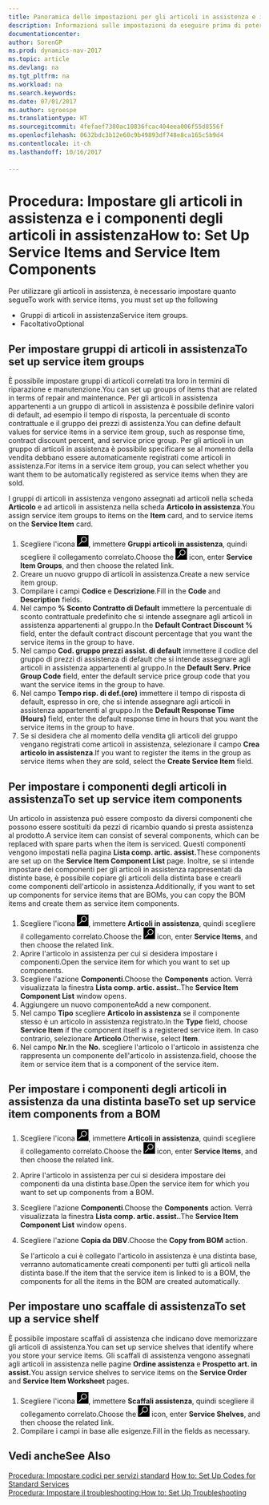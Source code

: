 ```yaml
---
title: Panoramica delle impostazioni per gli articoli in assistenza e i componenti degli articoli in assistenza
description: Informazioni sulle impostazioni da eseguire prima di poter utilizzare gli articoli di assistenza, inclusi i valori di default, ad esempio il tempo di risposta, la percentuale di sconto contrattuale e il gruppo dei prezzi di assistenza.
documentationcenter: 
author: SorenGP
ms.prod: dynamics-nav-2017
ms.topic: article
ms.devlang: na
ms.tgt_pltfrm: na
ms.workload: na
ms.search.keywords: 
ms.date: 07/01/2017
ms.author: sgroespe
ms.translationtype: HT
ms.sourcegitcommit: 4fefaef7380ac10836fcac404eea006f55d8556f
ms.openlocfilehash: 0632bdc3b12e60c9b49893df748e8ca165c5b9d4
ms.contentlocale: it-ch
ms.lasthandoff: 10/16/2017

---
```

# <a name="how-to-set-up-service-items-and-service-item-components"></a><span data-ttu-id="77441-103">Procedura: Impostare gli articoli in assistenza e i componenti degli articoli in assistenza</span><span class="sxs-lookup"><span data-stu-id="77441-103">How to: Set Up Service Items and Service Item Components</span></span>
<span data-ttu-id="77441-104">Per utilizzare gli articoli in assistenza, è necessario impostare quanto segue</span><span class="sxs-lookup"><span data-stu-id="77441-104">To work with service items, you must set up the following</span></span>

* <span data-ttu-id="77441-105">Gruppi di articoli in assistenza</span><span class="sxs-lookup"><span data-stu-id="77441-105">Service item groups.</span></span> 
* <span data-ttu-id="77441-106">Facoltativo</span><span class="sxs-lookup"><span data-stu-id="77441-106">Optional</span></span>

## <a name="to-set-up-service-item-groups"></a><span data-ttu-id="77441-107">Per impostare gruppi di articoli in assistenza</span><span class="sxs-lookup"><span data-stu-id="77441-107">To set up service item groups</span></span>
<span data-ttu-id="77441-108">È possibile impostare gruppi di articoli correlati tra loro in termini di riparazione e manutenzione.</span><span class="sxs-lookup"><span data-stu-id="77441-108">You can set up groups of items that are related in terms of repair and maintenance.</span></span> <span data-ttu-id="77441-109">Per gli articoli in assistenza appartenenti a un gruppo di articoli in assistenza è possibile definire valori di default, ad esempio il tempo di risposta, la percentuale di sconto contrattuale e il gruppo dei prezzi di assistenza.</span><span class="sxs-lookup"><span data-stu-id="77441-109">You can define default values for service items in a service item group, such as response time, contract discount percent, and service price group.</span></span> <span data-ttu-id="77441-110">Per gli articoli in un gruppo di articoli in assistenza è possibile specificare se al momento della vendita debbano essere automaticamente registrati come articoli in assistenza.</span><span class="sxs-lookup"><span data-stu-id="77441-110">For items in a service item group, you can select whether you want them to be automatically registered as service items when they are sold.</span></span>  
  
<span data-ttu-id="77441-111">I gruppi di articoli in assistenza vengono assegnati ad articoli nella scheda **Articolo** e ad articoli in assistenza nella scheda **Articolo in assistenza**.</span><span class="sxs-lookup"><span data-stu-id="77441-111">You assign service item groups to items on the **Item** card, and to service items on the **Service Item** card.</span></span>  
  
1. <span data-ttu-id="77441-112">Scegliere l'icona ![Cerca pagina o report](media/ui-search/search_small.png "icona Cerca pagina o report"), immettere **Gruppi articoli in assistenza**, quindi scegliere il collegamento correlato.</span><span class="sxs-lookup"><span data-stu-id="77441-112">Choose the ![Search for Page or Report](media/ui-search/search_small.png "Search for Page or Report icon") icon, enter **Service Item Groups**, and then choose the related link.</span></span>  
2. <span data-ttu-id="77441-113">Creare un nuovo gruppo di articoli in assistenza.</span><span class="sxs-lookup"><span data-stu-id="77441-113">Create a new service item group.</span></span>  
3. <span data-ttu-id="77441-114">Compilare i campi **Codice** e **Descrizione**.</span><span class="sxs-lookup"><span data-stu-id="77441-114">Fill in the **Code** and **Description** fields.</span></span>  
4. <span data-ttu-id="77441-115">Nel campo **% Sconto Contratto di Default** immettere la percentuale di sconto contrattuale predefinito che si intende assegnare agli articoli in assistenza appartenenti al gruppo.</span><span class="sxs-lookup"><span data-stu-id="77441-115">In the **Default Contract Discount %** field, enter the default contract discount percentage that you want the service items in the group to have.</span></span>  
5. <span data-ttu-id="77441-116">Nel campo **Cod. gruppo prezzi assist. di default** immettere il codice del gruppo di prezzi di assistenza di default che si intende assegnare agli articoli in assistenza appartenenti al gruppo.</span><span class="sxs-lookup"><span data-stu-id="77441-116">In the **Default Serv. Price Group Code** field, enter the default service price group code that you want the service items in the group to have.</span></span>  
6. <span data-ttu-id="77441-117">Nel campo **Tempo risp. di def.(ore)** immettere il tempo di risposta di default, espresso in ore, che si intende assegnare agli articoli in assistenza appartenenti al gruppo.</span><span class="sxs-lookup"><span data-stu-id="77441-117">In the **Default Response Time (Hours)** field, enter the default response time in hours that you want the service items in the group to have.</span></span>  
7. <span data-ttu-id="77441-118">Se si desidera che al momento della vendita gli articoli del gruppo vengano registrati come articoli in assistenza, selezionare il campo **Crea articolo in assistenza**.</span><span class="sxs-lookup"><span data-stu-id="77441-118">If you want to register the items in the group as service items when they are sold, select the **Create Service Item** field.</span></span>  

## <a name="to-set-up-service-item-components"></a><span data-ttu-id="77441-119">Per impostare i componenti degli articoli in assistenza</span><span class="sxs-lookup"><span data-stu-id="77441-119">To set up service item components</span></span>
<span data-ttu-id="77441-120">Un articolo in assistenza può essere composto da diversi componenti che possono essere sostituiti da pezzi di ricambio quando si presta assistenza al prodotto.</span><span class="sxs-lookup"><span data-stu-id="77441-120">A service item can consist of several components, which can be replaced with spare parts when the item is serviced.</span></span> <span data-ttu-id="77441-121">Questi componenti vengono impostati nella pagina **Lista comp. artic. assist.**</span><span class="sxs-lookup"><span data-stu-id="77441-121">These components are set up on the **Service Item Component List** page.</span></span> <span data-ttu-id="77441-122">Inoltre, se si intende impostare dei componenti per gli articoli in assistenza rappresentati da distinte base, è possibile copiare gli articoli della distinta base e crearli come componenti dell'articolo in assistenza.</span><span class="sxs-lookup"><span data-stu-id="77441-122">Additionally, if you want to set up components for service items that are BOMs, you can copy the BOM items and create them as service item components.</span></span> 
  
1. <span data-ttu-id="77441-123">Scegliere l'icona ![Cerca pagina o report](media/ui-search/search_small.png "icona Cerca pagina o report"), immettere **Articoli in assistenza**, quindi scegliere il collegamento correlato.</span><span class="sxs-lookup"><span data-stu-id="77441-123">Choose the ![Search for Page or Report](media/ui-search/search_small.png "Search for Page or Report icon") icon, enter **Service Items**, and then choose the related link.</span></span> 
2. <span data-ttu-id="77441-124">Aprire l'articolo in assistenza per cui si desidera impostare i componenti.</span><span class="sxs-lookup"><span data-stu-id="77441-124">Open the service item for which you want to set up components.</span></span>  
3. <span data-ttu-id="77441-125">Scegliere l'azione **Componenti**.</span><span class="sxs-lookup"><span data-stu-id="77441-125">Choose the **Components** action.</span></span> <span data-ttu-id="77441-126">Verrà visualizzata la finestra **Lista comp. artic. assist.**.</span><span class="sxs-lookup"><span data-stu-id="77441-126">The **Service Item Component List** window opens.</span></span>  
4. <span data-ttu-id="77441-127">Aggiungere un nuovo componente</span><span class="sxs-lookup"><span data-stu-id="77441-127">Add a new component.</span></span>  
5. <span data-ttu-id="77441-128">Nel campo **Tipo** scegliere **Articolo in assistenza** se il componente stesso è un articolo in assistenza registrato.</span><span class="sxs-lookup"><span data-stu-id="77441-128">In the **Type** field, choose **Service Item** if the component itself is a registered service item.</span></span> <span data-ttu-id="77441-129">In caso contrario, selezionare **Articolo**.</span><span class="sxs-lookup"><span data-stu-id="77441-129">Otherwise, select **Item**.</span></span>  
6. <span data-ttu-id="77441-130">Nel campo **Nr.**</span><span class="sxs-lookup"><span data-stu-id="77441-130">In the **No.**</span></span> <span data-ttu-id="77441-131">scegliere l'articolo o l'articolo in assistenza che rappresenta un componente dell'articolo in assistenza.</span><span class="sxs-lookup"><span data-stu-id="77441-131">field, choose the item or service item that is a component of the service item.</span></span>  

## <a name="to-set-up-service-item-components-from-a-bom"></a><span data-ttu-id="77441-132">Per impostare i componenti degli articoli in assistenza da una distinta base</span><span class="sxs-lookup"><span data-stu-id="77441-132">To set up service item components from a BOM</span></span>
1.  <span data-ttu-id="77441-133">Scegliere l'icona ![Cerca pagina o report](media/ui-search/search_small.png "icona Cerca pagina o report"), immettere **Articoli in assistenza**, quindi scegliere il collegamento correlato.</span><span class="sxs-lookup"><span data-stu-id="77441-133">Choose the ![Search for Page or Report](media/ui-search/search_small.png "Search for Page or Report icon") icon, enter **Service Items**, and then choose the related link.</span></span>  
2. <span data-ttu-id="77441-134">Aprire l'articolo in assistenza per cui si desidera impostare dei componenti da una distinta base.</span><span class="sxs-lookup"><span data-stu-id="77441-134">Open the service item for which you want to set up components from a BOM.</span></span>  
3. <span data-ttu-id="77441-135">Scegliere l'azione **Componenti**.</span><span class="sxs-lookup"><span data-stu-id="77441-135">Choose the **Components** action.</span></span> <span data-ttu-id="77441-136">Verrà visualizzata la finestra **Lista comp. artic. assist.**.</span><span class="sxs-lookup"><span data-stu-id="77441-136">The **Service Item Component List** window opens.</span></span>  
4. <span data-ttu-id="77441-137">Scegliere l'azione **Copia da DBV**.</span><span class="sxs-lookup"><span data-stu-id="77441-137">Choose the **Copy from BOM** action.</span></span>  
  
    <span data-ttu-id="77441-138">Se l'articolo a cui è collegato l'articolo in assistenza è una distinta base, verranno automaticamente creati componenti per tutti gli articoli nella distinta base.</span><span class="sxs-lookup"><span data-stu-id="77441-138">If the item that the service item is linked to is a BOM, the components for all the items in the BOM are created automatically.</span></span>  

## <a name="to-set-up-a-service-shelf"></a><span data-ttu-id="77441-139">Per impostare uno scaffale di assistenza</span><span class="sxs-lookup"><span data-stu-id="77441-139">To set up a service shelf</span></span>
<span data-ttu-id="77441-140">È possibile impostare scaffali di assistenza che indicano dove memorizzare gli articoli di assistenza.</span><span class="sxs-lookup"><span data-stu-id="77441-140">You can set up service shelves that identify where you store your service items.</span></span> <span data-ttu-id="77441-141">Gli scaffali di assistenza vengono assegnati agli articoli in assistenza nelle pagine **Ordine assistenza** e **Prospetto art. in assist.**</span><span class="sxs-lookup"><span data-stu-id="77441-141">You assign service shelves to service items on the **Service Order** and **Service Item Worksheet** pages.</span></span>  
  
1. <span data-ttu-id="77441-142">Scegliere l'icona ![Cerca pagina o report](media/ui-search/search_small.png "icona Cerca pagina o report"), immettere **Scaffali assistenza**, quindi scegliere il collegamento correlato.</span><span class="sxs-lookup"><span data-stu-id="77441-142">Choose the ![Search for Page or Report](media/ui-search/search_small.png "Search for Page or Report icon") icon, enter **Service Shelves**, and then choose the related link.</span></span>
2. <span data-ttu-id="77441-143">Compilare i campi in base alle esigenze.</span><span class="sxs-lookup"><span data-stu-id="77441-143">Fill in the fields as necessary.</span></span>

## <a name="see-also"></a><span data-ttu-id="77441-144">Vedi anche</span><span class="sxs-lookup"><span data-stu-id="77441-144">See Also</span></span>
<span data-ttu-id="77441-145">[Procedura: Impostare codici per servizi standard](service-how-setup-service-coding.md) </span><span class="sxs-lookup"><span data-stu-id="77441-145">[How to: Set Up Codes for Standard Services](service-how-setup-service-coding.md) </span></span>  
[<span data-ttu-id="77441-146">Procedura: Impostare il troubleshooting:</span><span class="sxs-lookup"><span data-stu-id="77441-146">How to: Set Up Troubleshooting</span></span>](service-how-setup-troubleshooting.md)
